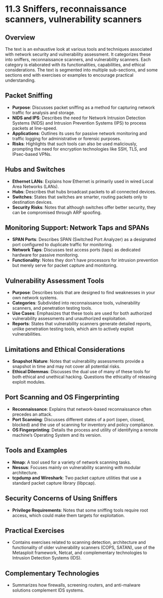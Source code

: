 # 11.3 Sniffers, reconnaissance scanners, vulnerability scanners

## Overview
The text is an exhaustive look at various tools and techniques associated with network security and vulnerability assessment. It categorizes these into sniffers, reconnaissance scanners, and vulnerability scanners. Each category is elaborated with its functionalities, capabilities, and ethical considerations. The text is segmented into multiple sub-sections, and some sections end with exercises or examples to encourage practical understanding.

## Packet Sniffing
- **Purpose**: Discusses packet sniffing as a method for capturing network traffic for analysis and storage.
- **NIDS and IPS**: Describes the need for Network Intrusion Detection Systems (NIDS) and Intrusion Prevention Systems (IPS) to process packets at line-speed.
- **Applications**: Outlines its uses for passive network monitoring and traffic logging for administrative or forensic purposes.
- **Risks**: Highlights that such tools can also be used maliciously, prompting the need for encryption technologies like SSH, TLS, and IPsec-based VPNs.

## Hubs and Switches
- **Ethernet LANs**: Explains how Ethernet is primarily used in wired Local Area Networks (LANs).
- **Hubs**: Describes that hubs broadcast packets to all connected devices.
- **Switches**: States that switches are smarter, routing packets only to destination devices.
- **Security Risks**: Notes that although switches offer better security, they can be compromised through ARP spoofing.

## Monitoring Support: Network Taps and SPANs
- **SPAN Ports**: Describes SPAN (Switched Port Analyzer) as a designated port configured to duplicate traffic for monitoring.
- **Network Taps**: Discusses test access ports (taps) as dedicated hardware for passive monitoring.
- **Functionality**: Notes they don't have processors for intrusion prevention but merely serve for packet capture and monitoring.

## Vulnerability Assessment Tools
- **Purpose**: Describes tools that are designed to find weaknesses in your own network systems.
- **Categories**: Subdivided into reconnaissance tools, vulnerability scanners, and penetration testing tools.
- **Use Cases**: Emphasizes that these tools are used for both authorized vulnerability assessments and unauthorized exploitation.
- **Reports**: States that vulnerability scanners generate detailed reports, unlike penetration testing tools, which aim to actively exploit vulnerabilities.

## Limitations and Ethical Considerations
- **Snapshot Nature**: Notes that vulnerability assessments provide a snapshot in time and may not cover all potential risks.
- **Ethical Dilemmas**: Discusses the dual use of many of these tools for both ethical and unethical hacking. Questions the ethicality of releasing exploit modules.

## Port Scanning and OS Fingerprinting
- **Reconnaissance**: Explains that network-based reconnaissance often precedes an attack.
- **Port Scanning**: Discusses different states of a port (open, closed, blocked) and the use of scanning for inventory and policy compliance.
- **OS Fingerprinting**: Details the process and utility of identifying a remote machine’s Operating System and its version.

## Tools and Examples
- **Nmap**: A tool used for a variety of network scanning tasks.
- **Nessus**: Focuses mainly on vulnerability scanning with modular architecture.
- **tcpdump and Wireshark**: Two packet capture utilities that use a standard packet capture library (libpcap).

## Security Concerns of Using Sniffers
- **Privilege Requirements**: Notes that some sniffing tools require root access, which could make them targets for exploitation.

## Practical Exercises
- Contains exercises related to scanning detection, architecture and functionality of older vulnerability scanners (COPS, SATAN), use of the Metasploit framework, Netcat, and complementary technologies to Intrusion Detection Systems (IDS).

## Complementary Technologies
- Summarizes how firewalls, screening routers, and anti-malware solutions complement IDS systems.
